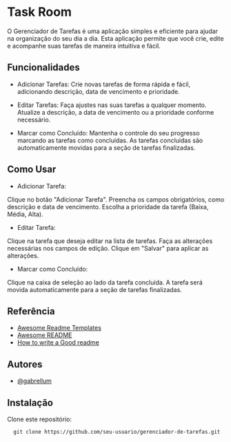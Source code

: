 
# Task Room

O Gerenciador de Tarefas é uma aplicação simples e eficiente para ajudar na organização do seu dia a dia. Esta aplicação permite que você crie, edite e acompanhe suas tarefas de maneira intuitiva e fácil.





## Funcionalidades

- Adicionar Tarefas: Crie novas tarefas de forma rápida e fácil, adicionando descrição, data de vencimento e prioridade.

- Editar Tarefas: Faça ajustes nas suas tarefas a qualquer momento. Atualize a descrição, a data de vencimento ou a prioridade conforme necessário.

- Marcar como Concluído: Mantenha o controle do seu progresso marcando as tarefas como concluídas. As tarefas concluídas são automaticamente movidas para a seção de tarefas finalizadas.


## Como Usar

- Adicionar Tarefa:

Clique no botão "Adicionar Tarefa".
Preencha os campos obrigatórios, como descrição e data de vencimento.
Escolha a prioridade da tarefa (Baixa, Média, Alta).

- Editar Tarefa:

Clique na tarefa que deseja editar na lista de tarefas.
Faça as alterações necessárias nos campos de edição.
Clique em "Salvar" para aplicar as alterações.
- Marcar como Concluído:

Clique na caixa de seleção ao lado da tarefa concluída.
A tarefa será movida automaticamente para a seção de tarefas finalizadas.

## Referência

 - [Awesome Readme Templates](https://awesomeopensource.com/project/elangosundar/awesome-README-templates)
 - [Awesome README](https://github.com/matiassingers/awesome-readme)
 - [How to write a Good readme](https://bulldogjob.com/news/449-how-to-write-a-good-readme-for-your-github-project)


## Autores

- [@gabrellum](https://www.github.com/gabrellum)


## Instalação

Clone este repositório:


```
  git clone https://github.com/seu-usuario/gerenciador-de-tarefas.git
